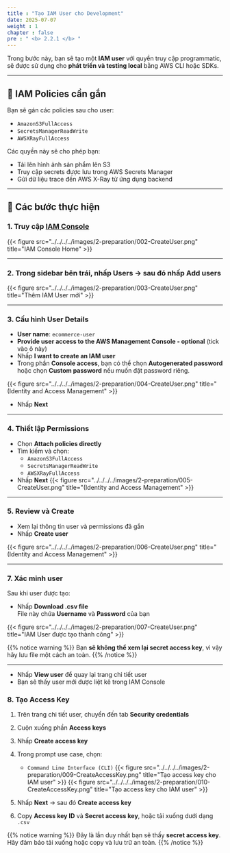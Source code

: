 ```yaml
---
title : "Tạo IAM User cho Development"
date: 2025-07-07
weight : 1
chapter : false
pre : " <b> 2.2.1 </b> "
---
```


Trong bước này, bạn sẽ tạo một **IAM user** với quyền truy cập programmatic, sẽ được sử dụng cho **phát triển và testing local** bằng AWS CLI hoặc SDKs.

---

## 🧩 IAM Policies cần gắn

Bạn sẽ gán các policies sau cho user:

- `AmazonS3FullAccess`
- `SecretsManagerReadWrite`
- `AWSXRayFullAccess`

Các quyền này sẽ cho phép bạn:
- Tải lên hình ảnh sản phẩm lên S3
- Truy cập secrets được lưu trong AWS Secrets Manager
- Gửi dữ liệu trace đến AWS X-Ray từ ứng dụng backend

---

## 📝 Các bước thực hiện

### 1. Truy cập [IAM Console](https://console.aws.amazon.com/iam/home#/home)

{{< figure src="../../../../images/2-preparation/002-CreateUser.png" title="IAM Console Home" >}}

---

### 2. Trong sidebar bên trái, nhấp **Users** → sau đó nhấp **Add users**

{{< figure src="../../../../images/2-preparation/003-CreateUser.png" title="Thêm IAM User mới" >}}

---

### 3. Cấu hình User Details

- **User name**: `ecommerce-user`
- **Provide user access to the AWS Management Console - optional** (tick vào ô này)
- Nhấp **I want to create an IAM user**
- Trong phần **Console access**, bạn có thể chọn **Autogenerated password** hoặc chọn **Custom password** nếu muốn đặt password riêng.

{{< figure src="../../../../images/2-preparation/004-CreateUser.png" title="(Identity and Access Management" >}}
- Nhấp **Next**
---

### 4. Thiết lập Permissions

- Chọn **Attach policies directly**
- Tìm kiếm và chọn:
  - `AmazonS3FullAccess`
  - `SecretsManagerReadWrite`
  - `AWSXRayFullAccess`
- Nhấp **Next**
{{< figure src="../../../../images/2-preparation/005-CreateUser.png" title="(Identity and Access Management" >}}

---

### 5. Review và Create

- Xem lại thông tin user và permissions đã gắn
- Nhấp **Create user**

{{< figure src="../../../../images/2-preparation/006-CreateUser.png" title="(Identity and Access Management" >}}

---

### 7. Xác minh user

Sau khi user được tạo:

- Nhấp **Download .csv file**  
  File này chứa **Username** và **Password** của bạn

{{< figure src="../../../../images/2-preparation/007-CreateUser.png" title="IAM User được tạo thành công" >}}

{{% notice warning %}}
Bạn **sẽ không thể xem lại secret access key**, vì vậy hãy lưu file một cách an toàn.
{{% /notice %}}

---

- Nhấp **View user** để quay lại trang chi tiết user
- Bạn sẽ thấy user mới được liệt kê trong IAM Console


### 8. Tạo Access Key 


1. Trên trang chi tiết user, chuyển đến tab **Security credentials**  
2. Cuộn xuống phần **Access keys**  
3. Nhấp **Create access key**


4. Trong prompt use case, chọn:
   - `Command Line Interface (CLI)` 
{{< figure src="../../../../images/2-preparation/009-CreateAccessKey.png" title="Tạo access key cho IAM user" >}}
{{< figure src="../../../../images/2-preparation/010-CreateAccessKey.png" title="Tạo access key cho IAM user" >}}
5. Nhấp **Next** → sau đó **Create access key**

6. Copy **Access key ID** và **Secret access key**, hoặc tải xuống dưới dạng `.csv`

{{% notice warning %}}
Đây là lần duy nhất bạn sẽ thấy **secret access key**.  
Hãy đảm bảo tải xuống hoặc copy và lưu trữ an toàn.
{{% /notice %}}
